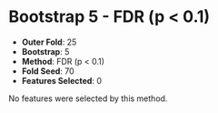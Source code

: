 # Bootstrap 5 - FDR (p < 0.1)

- **Outer Fold**: 25
- **Bootstrap**: 5
- **Method**: FDR (p < 0.1)
- **Fold Seed**: 70
- **Features Selected**: 0

No features were selected by this method.
